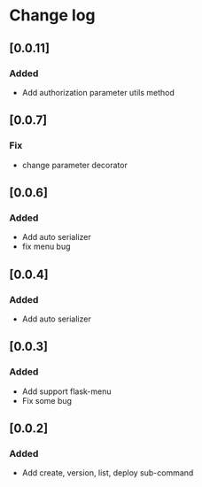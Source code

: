 # Change log

## [0.0.11]
### Added
- Add authorization parameter utils method

## [0.0.7]
### Fix
- change parameter decorator

## [0.0.6]
### Added
- Add auto serializer
- fix menu bug

## [0.0.4]
### Added
- Add auto serializer

## [0.0.3]
### Added
- Add support flask-menu
- Fix some bug

## [0.0.2]
### Added
- Add create, version, list, deploy sub-command

